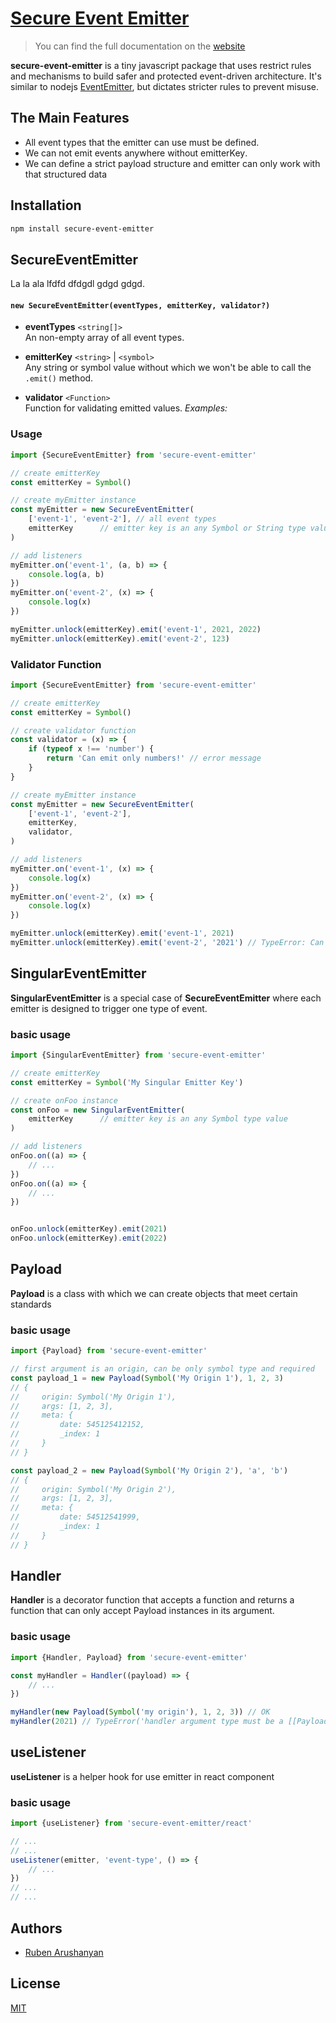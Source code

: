 # [Secure Event Emitter](https://secure-event-emitter.js.org)

> You can find the full documentation on the [website](https://secure-event-emitter.js.org)

**secure-event-emitter** is a tiny javascript package that uses restrict rules and mechanisms to build safer and protected event-driven architecture. It's similar to nodejs [EventEmitter](https://nodejs.org/api/events.html), but dictates stricter rules to prevent misuse.

## The Main Features

- All event types that the emitter can use must be defined․
- We can not emit events anywhere without emitterKey․
- We can define a strict payload structure and emitter can only work with that structured data

## Installation

```bash
npm install secure-event-emitter
```

## SecureEventEmitter

La la ala lfdfd dfdgdl  gdgd gdgd.

#### `new SecureEventEmitter(eventTypes, emitterKey, validator?)`


- **eventTypes** `<string[]>`\
    An non-empty array of all event types.

- **emitterKey** `<string>` | `<symbol>`\
    Any string or symbol value without which we won't be able to call the `.emit()` method.

- **validator** `<Function>`\
    Function for validating emitted values.
    *Examples:*

### Usage

```js
import {SecureEventEmitter} from 'secure-event-emitter'

// create emitterKey
const emitterKey = Symbol()

// create myEmitter instance
const myEmitter = new SecureEventEmitter(
    ['event-1', 'event-2'], // all event types
    emitterKey      // emitter key is an any Symbol or String type value
)

// add listeners
myEmitter.on('event-1', (a, b) => {
    console.log(a, b)
})
myEmitter.on('event-2', (x) => {
    console.log(x)
})

myEmitter.unlock(emitterKey).emit('event-1', 2021, 2022)
myEmitter.unlock(emitterKey).emit('event-2', 123)

```

### Validator Function

```js
import {SecureEventEmitter} from 'secure-event-emitter'

// create emitterKey
const emitterKey = Symbol()

// create validator function
const validator = (x) => {
    if (typeof x !== 'number') {
        return 'Can emit only numbers!' // error message
    }
}

// create myEmitter instance
const myEmitter = new SecureEventEmitter(
    ['event-1', 'event-2'],
    emitterKey,
    validator,
)

// add listeners
myEmitter.on('event-1', (x) => {
    console.log(x)
})
myEmitter.on('event-2', (x) => {
    console.log(x)
})

myEmitter.unlock(emitterKey).emit('event-1', 2021)
myEmitter.unlock(emitterKey).emit('event-2', '2021') // TypeError: Can emit only numbers!

```

## SingularEventEmitter

**SingularEventEmitter** is a special case of **SecureEventEmitter** where each emitter is designed to trigger one type of event․

### basic usage

```js
import {SingularEventEmitter} from 'secure-event-emitter'

// create emitterKey
const emitterKey = Symbol('My Singular Emitter Key')

// create onFoo instance
const onFoo = new SingularEventEmitter(
    emitterKey      // emitter key is an any Symbol type value
)

// add listeners
onFoo.on((a) => {
    // ...
})
onFoo.on((a) => {
    // ...
})


onFoo.unlock(emitterKey).emit(2021)
onFoo.unlock(emitterKey).emit(2022)

```

## Payload

**Payload** is a class with which we can create objects that meet certain standards

### basic usage

```js
import {Payload} from 'secure-event-emitter'

// first argument is an origin, can be only symbol type and required
const payload_1 = new Payload(Symbol('My Origin 1'), 1, 2, 3)
// {
//     origin: Symbol('My Origin 1'),
//     args: [1, 2, 3],
//     meta: {
//         date: 545125412152,
//         _index: 1
//     }
// }

const payload_2 = new Payload(Symbol('My Origin 2'), 'a', 'b')
// {
//     origin: Symbol('My Origin 2'),
//     args: [1, 2, 3],
//     meta: {
//         date: 54512541999,
//         _index: 1
//     }
// }

```

## Handler

**Handler** is a decorator function that accepts a function and returns a function that can only accept Payload instances in its argument.

### basic usage

```js
import {Handler, Payload} from 'secure-event-emitter'

const myHandler = Handler((payload) => {
    // ...
})

myHandler(new Payload(Symbol('my origin'), 1, 2, 3)) // OK
myHandler(2021) // TypeError('handler argument type must be a [[Payload]] class objects')


```

## useListener

**useListener** is a helper hook for use emitter in react component

### basic usage

```js
import {useListener} from 'secure-event-emitter/react'

// ...
// ...
useListener(emitter, 'event-type', () => {
    // ...
})
// ...
// ...


```

## Authors

- [Ruben Arushanyan](https://github.com/ruben-arushanyan)

## License

[MIT](https://github.com/ruben-arushanyan/secure-event-emitter/blob/master/LICENSE)
